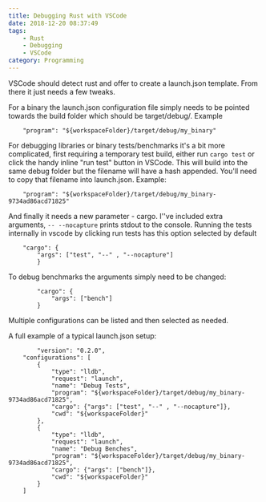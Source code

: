 ```yaml
---
title: Debugging Rust with VSCode
date: 2018-12-20 08:37:49
tags: 
    - Rust
    - Debugging
    - VSCode
category: Programming
---
```


VSCode should detect rust and offer to create a launch.json template. From there it just needs a few tweaks. 

For a binary the launch.json configuration file simply needs to be pointed towards the build folder which should be target/debug/<your binary>. Example
```
    "program": "${workspaceFolder}/target/debug/my_binary"
```
For debugging libraries or binary tests/benchmarks it's a bit more complicated, first requiring a temporary test build, either run ```cargo test``` or click the handy inline "run test" button in VSCode. This will build into the same debug folder but the filename will have a hash appended. You'll need to copy that filename into launch.json. Example: 
```
    "program": "${workspaceFolder}/target/debug/my_binary-9734ad86acd71825"
```
And finally it needs a new parameter - cargo. I''ve included extra arguments, ```-- --nocapture``` prints stdout to the console. Running the tests internally in vscode by clicking run tests has this option selected by default
```    
    "cargo": {
        "args": ["test", "--" , "--nocapture"]
        }
```
To debug benchmarks the arguments simply need to be changed:
```
        "cargo": {
            "args": ["bench"]
        }
```
Multiple configurations can be listed and then selected as needed. 

A full example of a typical launch.json setup: 
```
        "version": "0.2.0",
    "configurations": [
        {
            "type": "lldb",
            "request": "launch",
            "name": "Debug Tests",
            "program": "${workspaceFolder}/target/debug/my_binary-9734ad86acd71825",
            "cargo": {"args": ["test", "--" , "--nocapture"]},
            "cwd": "${workspaceFolder}"
        },
        {
            "type": "lldb",
            "request": "launch",
            "name": "Debug Benches",
            "program": "${workspaceFolder}/target/debug/my_binary-9734ad86acd71825",
            "cargo": {"args": ["bench"]},
            "cwd": "${workspaceFolder}"
        }
    ]
```